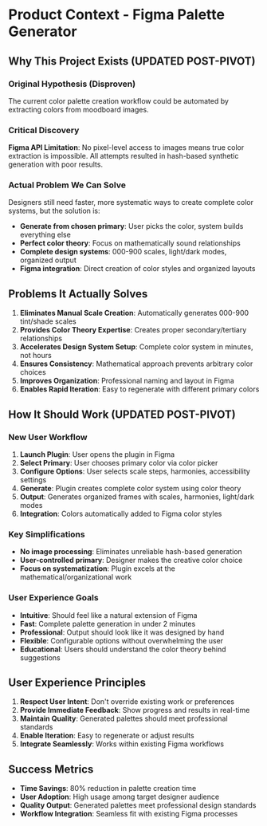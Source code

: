 # Product Context - Figma Palette Generator

## Why This Project Exists (UPDATED POST-PIVOT)

### Original Hypothesis (Disproven)
The current color palette creation workflow could be automated by extracting colors from moodboard images.

### Critical Discovery
**Figma API Limitation**: No pixel-level access to images means true color extraction is impossible. All attempts resulted in hash-based synthetic generation with poor results.

### Actual Problem We Can Solve
Designers still need faster, more systematic ways to create complete color systems, but the solution is:
- **Generate from chosen primary**: User picks the color, system builds everything else
- **Perfect color theory**: Focus on mathematically sound relationships
- **Complete design systems**: 000-900 scales, light/dark modes, organized output
- **Figma integration**: Direct creation of color styles and organized layouts

## Problems It Actually Solves
1. **Eliminates Manual Scale Creation**: Automatically generates 000-900 tint/shade scales
2. **Provides Color Theory Expertise**: Creates proper secondary/tertiary relationships
3. **Accelerates Design System Setup**: Complete color system in minutes, not hours
4. **Ensures Consistency**: Mathematical approach prevents arbitrary color choices
5. **Improves Organization**: Professional naming and layout in Figma
6. **Enables Rapid Iteration**: Easy to regenerate with different primary colors

## How It Should Work (UPDATED POST-PIVOT)
### New User Workflow
1. **Launch Plugin**: User opens the plugin in Figma
2. **Select Primary**: User chooses primary color via color picker
3. **Configure Options**: User selects scale steps, harmonies, accessibility settings
4. **Generate**: Plugin creates complete color system using color theory
5. **Output**: Generates organized frames with scales, harmonies, light/dark modes
6. **Integration**: Colors automatically added to Figma color styles

### Key Simplifications
- **No image processing**: Eliminates unreliable hash-based generation
- **User-controlled primary**: Designer makes the creative color choice
- **Focus on systematization**: Plugin excels at the mathematical/organizational work

### User Experience Goals
- **Intuitive**: Should feel like a natural extension of Figma
- **Fast**: Complete palette generation in under 2 minutes
- **Professional**: Output should look like it was designed by hand
- **Flexible**: Configurable options without overwhelming the user
- **Educational**: Users should understand the color theory behind suggestions

## User Experience Principles
1. **Respect User Intent**: Don't override existing work or preferences
2. **Provide Immediate Feedback**: Show progress and results in real-time
3. **Maintain Quality**: Generated palettes should meet professional standards
4. **Enable Iteration**: Easy to regenerate or adjust results
5. **Integrate Seamlessly**: Works within existing Figma workflows

## Success Metrics
- **Time Savings**: 80% reduction in palette creation time
- **User Adoption**: High usage among target designer audience
- **Quality Output**: Generated palettes meet professional design standards
- **Workflow Integration**: Seamless fit with existing Figma processes
